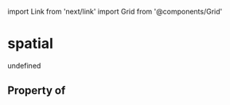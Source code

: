 import Link from 'next/link'
import Grid from '@components/Grid'

# spatial

undefined

## Property of



